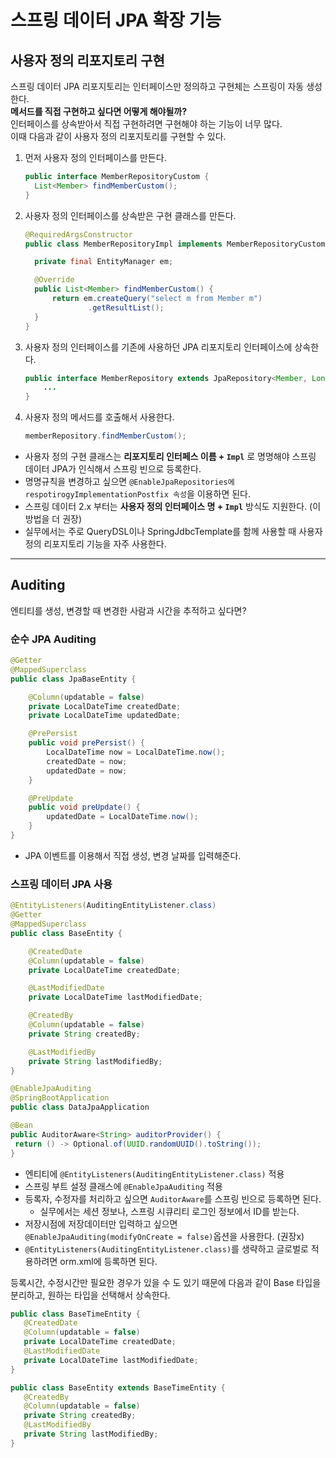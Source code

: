 # 스프링 데이터 JPA 확장 기능

## 사용자 정의 리포지토리 구현
스프링 데이터 JPA 리포지토리는 인터페이스만 정의하고 구현체는 스프링이 자동 생성한다.  
**메서드를 직접 구현하고 싶다면 어떻게 해야될까?**  
인터페이스를 상속받아서 직접 구현하려면 구현해야 하는 기능이 너무 많다.  
이때 다음과 같이 사용자 정의 리포지토리를 구현할 수 있다.  

1. 먼저 사용자 정의 인터페이스를 만든다.  
    ```java
    public interface MemberRepositoryCustom {
      List<Member> findMemberCustom();
    }
    ```
2. 사용자 정의 인터페이스를 상속받은 구현 클래스를 만든다.
    ```java
    @RequiredArgsConstructor
    public class MemberRepositoryImpl implements MemberRepositoryCustom {

      private final EntityManager em;

      @Override
      public List<Member> findMemberCustom() {
          return em.createQuery("select m from Member m")
                  .getResultList();
      }
    }
    ```  
3. 사용자 정의 인터페이스를 기존에 사용하던 JPA 리포지토리 인터페이스에 상속한다.  
    ```java
    public interface MemberRepository extends JpaRepository<Member, Long> , MemberRepositoryCustom {
        ...
    }
    ```
4. 사용자 정의 메서드를 호출해서 사용한다.  
    ```java
    memberRepository.findMemberCustom();
    ```  
  
* 사용자 정의 구현 클래스는 **리포지토리 인터페스 이름 + `Impl`** 로 명명해야 스프링 데이터 JPA가 인식해서 스프링 빈으로 등록한다.  
* 명명규칙을 변경하고 싶으면 `@EnableJpaRepositories에 respotirogyImplementationPostfix 속성`을 이용하면 된다.  
* 스프링 데이터 2.x 부터는 **사용자 정의 인터페이스 명 + `Impl`** 방식도 지원한다. (이 방법을 더 권장)  
* 실무에서는 주로 QueryDSL이나 SpringJdbcTemplate를 함께 사용할 때 사용자 정의 리포지토리 기능을 자주 사용한다.  

***

## Auditing
엔티티를 생성, 변경할 때 변경한 사람과 시간을 추적하고 싶다면?

### 순수 JPA Auditing
```java
@Getter
@MappedSuperclass
public class JpaBaseEntity {

    @Column(updatable = false)
    private LocalDateTime createdDate;
    private LocalDateTime updatedDate;

    @PrePersist
    public void prePersist() {
        LocalDateTime now = LocalDateTime.now();
        createdDate = now;
        updatedDate = now;
    }

    @PreUpdate
    public void preUpdate() {
        updatedDate = LocalDateTime.now();
    }
}
```
* JPA 이벤트를 이용해서 직접 생성, 변경 날짜를 입력해준다.  

### 스프링 데이터 JPA 사용
```java
@EntityListeners(AuditingEntityListener.class)
@Getter
@MappedSuperclass
public class BaseEntity {

    @CreatedDate
    @Column(updatable = false)
    private LocalDateTime createdDate;

    @LastModifiedDate
    private LocalDateTime lastModifiedDate;

    @CreatedBy
    @Column(updatable = false)
    private String createdBy;

    @LastModifiedBy
    private String lastModifiedBy;
}
```
```java
@EnableJpaAuditing
@SpringBootApplication
public class DataJpaApplication
```
```java
@Bean
public AuditorAware<String> auditorProvider() {
 return () -> Optional.of(UUID.randomUUID().toString());
}
```
* 엔티티에 `@EntityListeners(AuditingEntityListener.class)` 적용  
* 스프링 부트 설정 클래스에 `@EnableJpaAuditing` 적용
* 등록자, 수정자를 처리하고 싶으면 `AuditorAware`를 스프링 빈으로 등록하면 된다.  
  * 실무에서는 세션 정보나, 스프링 시큐리티 로그인 정보에서 ID를 받는다.  
* 저장시점에 저장데이터만 입력하고 싶으면 `@EnableJpaAuditing(modifyOnCreate = false)`옵션을 사용한다. (권장x)
* `@EntityListeners(AuditingEntityListener.class)`를 생략하고 글로벌로 적용하려면 orm.xml에 등록하면 된다.  

  
등록시간, 수정시간만 필요한 경우가 있을 수 도 있기 때문에 다음과 같이 Base 타입을 분리하고, 원하는 타입을 선택해서 상속한다.
```java
public class BaseTimeEntity {
   @CreatedDate
   @Column(updatable = false)
   private LocalDateTime createdDate;
   @LastModifiedDate
   private LocalDateTime lastModifiedDate;
}

public class BaseEntity extends BaseTimeEntity {
   @CreatedBy
   @Column(updatable = false)
   private String createdBy;
   @LastModifiedBy
   private String lastModifiedBy;
}
```




